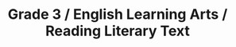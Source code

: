---
title: "Grade 3 / English Learning Arts / Reading Literary Text"
subject: "ela"
grade: "3"
area: "rlt"
next_steps:
  - instructions: "Read stories with your student and discuss the characters, events, and ideas. Explain and discuss the meaning of any unfamiliar words. Ask your student about the central message and important moments in the story. Direct your student to use details from the story to support his or her answers."
  - instructions: "Read stories with your student and discuss the characters, events, and ideas. Have your student retell the stories and point out different characters’ points of view. Ask questions about the message, events, or characters and direct your student to find details in the text to support his or her answers."
  - instructions: "Ask your student to read different stories by the same author and compare and contrast the characters, events, and ideas. Have your student retell the stories and explain the characters’ points of view. Ask questions about the stories and direct your student to support the answers with details from the texts."
---